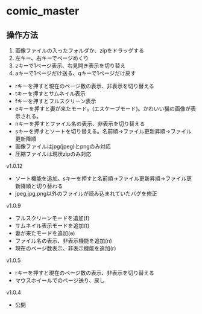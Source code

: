 # comic_master

## 操作方法

1. 画像ファイルの入ったフォルダか、zipをドラッグする
2. 左キー、右キーでページめくり
3. zキーで1ページ表示、右見開き表示を切り替え
4. aキーで1ページだけ送る、qキーで1ページだけ戻す

* rキーを押すと現在のページ数の表示、非表示を切り替える
* tキーを押すとサムネイル表示
* fキーを押すとフルスクリーン表示
* eキーを押すと妻が来たモード。(エスケープモード)。かわいい猫の画像が表示される。
* nキーを押すとファイル名の表示、非表示を切り替える
* sキーを押すとソートを切り替える。名前順→ファイル更新昇順→ファイル更新降順
* 画像ファイルはjpg(jpeg)とpngのみ対応
* 圧縮ファイルは現状zipのみ対応

v1.0.12

* ソート機能を追加。sキーを押すと名前順→ファイル更新昇順→ファイル更新降順と切り替わる
* jpeg,jpg,png以外のファイルが読み込まれていたバグを修正

v1.0.9

* フルスクリーンモードを追加(f)
* サムネイル表示モードを追加(t)
* 妻が来たモードを追加(e)
* ファイル名の表示、非表示機能を追加(n)
* 現在のページ数表示、非表示機能を追加(r)

v1.0.5

* rキーを押すと現在のページ数の表示、非表示を切り替える
* マウスホイールでのページ送り、戻し

v1.0.4

* 公開
